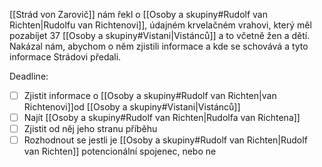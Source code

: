 [[Strád von Zarovič]] nám řekl o [[Osoby a skupiny#Rudolf van Richten|Rudolfu van Richtenovi]], údajném krvelačném vrahovi, který měl pozabíjet 37 [[Osoby a skupiny#Vistani|Vistánců]] a to včetně žen a dětí. Nakázal nám, abychom o něm zjistili informace a kde se schovává a tyto informace Strádovi předali.

Deadline: 

- [ ] Zjistit informace o [[Osoby a skupiny#Rudolf van Richten|van Richtenovi]]od [[Osoby a skupiny#Vistani|Vistánců]] 
- [ ] Najít [[Osoby a skupiny#Rudolf van Richten|Rudolfa van Richtena]]
- [ ] Zjistit od něj jeho stranu příběhu
- [ ] Rozhodnout se jestli je [[Osoby a skupiny#Rudolf van Richten|Rudolf van Richten]] potencionální spojenec, nebo ne